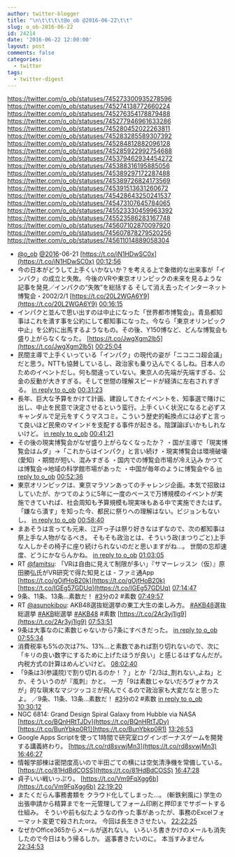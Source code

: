 ```yaml
---
author: twitter-blogger
title: "\n\t\t\t\t@o_ob @2016-06-22\t\t"
slug: o_ob-2016-06-22
id: 24214
date: '2016-06-22 12:00:00'
layout: post
comments: false
categories:
  - twitter
tags:
  - twitter-digest
---
```


https://twitter.com/o_ob/statuses/745273300935278596 https://twitter.com/o_ob/statuses/745274138772660224 https://twitter.com/o_ob/statuses/745276354178879488 https://twitter.com/o_ob/statuses/745277946961633286 https://twitter.com/o_ob/statuses/745280452022263811 https://twitter.com/o_ob/statuses/745283285589307392 https://twitter.com/o_ob/statuses/745284812882096128 https://twitter.com/o_ob/statuses/745285922992754688 https://twitter.com/o_ob/statuses/745379462934454272 https://twitter.com/o_ob/statuses/745388316195885056 https://twitter.com/o_ob/statuses/745389297172287488 https://twitter.com/o_ob/statuses/745389726824173569 https://twitter.com/o_ob/statuses/745391513631260672 https://twitter.com/o_ob/statuses/745428643250241537 https://twitter.com/o_ob/statuses/745473107645784065 https://twitter.com/o_ob/statuses/745523330459963392 https://twitter.com/o_ob/statuses/745523586283167748 https://twitter.com/o_ob/statuses/745607102870097920 https://twitter.com/o_ob/statuses/745607878279520256 https://twitter.com/o_ob/statuses/745611014889058304  

*   [@o_ob](https://twitter.com/o_ob) [@2016](https://twitter.com/2016)-06-21 [https://t.co/iN1HDwSC0x](https://t.co/iN1HDwSC0x) [00:12:56](https://twitter.com/o_ob/statuses/745273300935278596)
*   今の日本がどうして上手くいかないか？を考える上で象徴的な出来事が「インパク」の成立と失敗。今後のVRや東京オリンピックの未来を見るような記事を発見／インパクの“失敗”を総括する そして消え去ったインターネット博覧会・2002/2/1 [https://t.co/20L2WGA6Y9](https://t.co/20L2WGA6Y9) [00:16:15](https://twitter.com/o_ob/statuses/745274138772660224)
*   インパクと並んで思い出すのは中止になった「世界都市博覧会」。青島都知事はこれを潰す事を公約にして都知事になった。今なら「東京オリンピック中止」を公約に出馬するようなもの。その後、Y150博など、どんな博覧会も盛り上がらなくなった。 [https://t.co/JwgXgm2lb5](https://t.co/JwgXgm2lb5) [00:25:04](https://twitter.com/o_ob/statuses/745276354178879488)
*   民間主導で上手くいっている「インパク」の現代の姿が「ニコニコ超会議」だと思う。NTTも協賛しているし、政治家も乗り込んでくるしね。日本人のためのイベントだし。何も間違っていない。東京人の先端が先端すぎる、公金の反動が大きすぎる。そして世間の理解スピードが経済に左右されすぎる。 [in reply to o_ob](https://twitter.com/o_ob/statuses/745274138772660224) [00:31:23](https://twitter.com/o_ob/statuses/745277946961633286)
*   長年、巨大な予算をかけて計画、建設してきたイベントを、知事選で賭けに出し、中止を民意で決定させるという蛮行。上手くいく状況になると必ずスキャンダルで足元をすくうマスコミ。こういう歴史的転換点には必ずと言って良いほど民衆のマインドを支配する事件が起きる。陰謀論ぽいかもしれないけど。 [in reply to o_ob](https://twitter.com/o_ob/statuses/745274138772660224) [00:41:21](https://twitter.com/o_ob/statuses/745280452022263811)
*   その後の現実博覧会がなぜ盛り上がらなくなったか？ ・国が主導で「現実博覧会はムダ」→「これからはインパク」と言い続け ・現実博覧会は環境破壊(愛知) ・期間が短い、混みすぎる ・国内での博覧会市場が冷え込み かつては博覧会→地域の科学館市場があった ・中国が毎年のように博覧会やる [in reply to o_ob](https://twitter.com/o_ob/statuses/745276354178879488) [00:52:36](https://twitter.com/o_ob/statuses/745283285589307392)
*   東京オリンピックは、東京マラソンあってのチャレンジ企画。本気で招致はしていたが、かつてのように5年に一度のペースで万博規模のイベントが実施できていれば、社会周知も予算規模も現実味もある中で実施できたはず。 「嫌なら潰す」を知った今、都民に祭りへの理解はない。ビジョンもないし。 [in reply to o_ob](https://twitter.com/o_ob/statuses/745283285589307392) [00:58:40](https://twitter.com/o_ob/statuses/745284812882096128)
*   まあそうは言っても元来、江戸っ子は祭り好きなはずなので、次の都知事は祭上手な人物がなるべき。 そもそも政治とは、そういう政(まつりごと)上手な人しかその椅子に座り続けられないのだと思いますがね...。 世間の忘却速度、どうにかならんかね。 [in reply to o_ob](https://twitter.com/o_ob/statuses/745284812882096128) [01:03:05](https://twitter.com/o_ob/statuses/745285922992754688)
*   RT [@famitsu](https://twitter.com/famitsu): 「VRは自由に見えて制限が多い」『サマーレッスン（仮）』原田勝弘氏がVR研究で得た知見とは - ファミ通App [https://t.co/gOjfHoB20k](https://t.co/gOjfHoB20k) [https://t.co/IGEg57GDUq](https://t.co/IGEg57GDUq) [07:14:47](https://twitter.com/o_ob/statuses/745379462934454272)
*   9条、11条、13条…素数だ！ [#3](https://twitter.com/search?q=%233&src=hash)分の2 #素数 [07:49:57](https://twitter.com/o_ob/statuses/745388316195885056)
*   RT [@asunokibou](https://twitter.com/asunokibou): AKB48選抜総選挙の東工大生の楽しみ方。 [#AKB48](https://twitter.com/search?q=%23AKB48&src=hash)選抜総選挙 [#AKB](https://twitter.com/search?q=%23AKB&src=hash)総選挙 [#AKB48](https://twitter.com/search?q=%23AKB48&src=hash) #素数 [https://t.co/2Ar3yj1lg9](https://t.co/2Ar3yj1lg9) [07:53:51](https://twitter.com/o_ob/statuses/745389297172287488)
*   9条は大事なのに素数じゃないから7条にすべきだった。 [in reply to o_ob](https://twitter.com/o_ob/statuses/745388316195885056) [07:55:34](https://twitter.com/o_ob/statuses/745389726824173569)
*   消費税率も5%の次は7%、13%...と素数であれば割り切れないので、次に「キリの良い数字にするために上げたほうが良い」と感じるはずなんだが。内税方式の計算はめんどいけど。 [08:02:40](https://twitter.com/o_ob/statuses/745391513631260672)
*   「9条は3(参議院)で割り切れるのか！？」とか「2/3は_割れない_よね」とか、そういうのが『風刺』かと。 一方「9は素数じゃないだろヴォケカスが」的な瑣末なマジツッコミが飛んでくるので政治家も大変だなと思ったよ。 ／9条、11条、13条…素数だ！ [#3](https://twitter.com/search?q=%233&src=hash)分の2 #素数 [in reply to o_ob](https://twitter.com/o_ob/statuses/745388316195885056) [10:30:12](https://twitter.com/o_ob/statuses/745428643250241537)
*   NGC 6814: Grand Design Spiral Galaxy from Hubble via NASA [https://t.co/BQnHRtTJDv](https://t.co/BQnHRtTJDv) [https://t.co/BunYbkp0R1](https://t.co/BunYbkp0R1) [13:26:53](https://twitter.com/o_ob/statuses/745473107645784065)
*   Google Apps Scriptを使って1時間で研究室ログインボーナスゲームを開発する講義終わり。 [https://t.co/rd8svwjMn3](https://t.co/rd8svwjMn3) [16:46:27](https://twitter.com/o_ob/statuses/745523330459963392)
*   情報学部棟は密閉度高いので半田ごての横には空気清浄機を常備している。 [https://t.co/81HdBdCOSS](https://t.co/81HdBdCOSS) [16:47:28](https://twitter.com/o_ob/statuses/745523586283167748)
*   貞子いい戦いっぷり。 [https://t.co/Vm9FqXgg6b](https://t.co/Vm9FqXgg6b) [22:19:20](https://twitter.com/o_ob/statuses/745607102870097920)
*   またくだらん事務書類を クラウド化してしまった...。 (斬鉄剣風に) 学生の出張申請から精算までを一元管理してフォーム印刷と押印までサポートする仕組み。 そういや前も似たようなの作った事があったが、事務のExcelフォーマット変更で殺されたorz。 今回は長生きさせたい。 [22:22:25](https://twitter.com/o_ob/statuses/745607878279520256)
*   なぜかOffice365からメールが送れない。 いろいろ書きかけのメールも消失したので今日はもう帰るしか。 返事書きたいのに。 本当すみません [22:34:53](https://twitter.com/o_ob/statuses/745611014889058304)